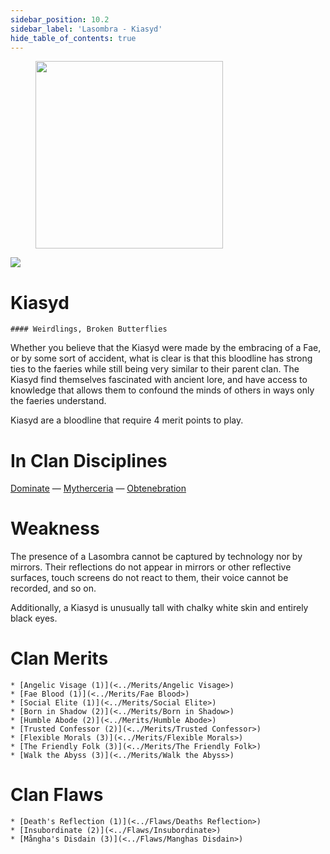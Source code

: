 ```yaml
---
sidebar_position: 10.2
sidebar_label: 'Lasombra - Kiasyd'
hide_table_of_contents: true
---
```

<figure className="float-right-img">
  <img src="/img/shadows.png" width='300px' />
  <figcaption style={{ fontSize: '0.85em', color: '#666', textAlign: 'center' }}>

  </figcaption>
</figure>

<img src="/img/clanlogos/kiasyd.png" className="icon-img" />

# Kiasyd
    #### Weirdlings, Broken Butterflies

Whether you believe that the Kiasyd were made by the embracing of a Fae, or by some sort of accident, what is clear is that this bloodline has strong ties to the faeries while still being very similar to their parent clan. The Kiasyd find themselves fascinated with ancient lore, and have access to knowledge that allows them to confound the minds of others in ways only the faeries understand.

Kiasyd are a bloodline that require 4 merit points to play.

# In Clan Disciplines

[Dominate](../Disciplines/Dominate) — [Mytherceria](<../Disciplines/Mytherceria>) — [Obtenebration](<../Disciplines/Obtenebration>)

# Weakness

The presence of a Lasombra cannot be captured by technology nor by mirrors. Their reflections do not appear in mirrors or other reflective surfaces, touch screens do not react to them, their voice cannot be recorded, and so on.

Additionally, a Kiasyd is unusually tall with chalky white skin and entirely black eyes.

# Clan Merits

    * [Angelic Visage (1)](<../Merits/Angelic Visage>)
    * [Fae Blood (1)](<../Merits/Fae Blood>)
    * [Social Elite (1)](<../Merits/Social Elite>)
    * [Born in Shadow (2)](<../Merits/Born in Shadow>)
    * [Humble Abode (2)](<../Merits/Humble Abode>)
    * [Trusted Confessor (2)](<../Merits/Trusted Confessor>)
    * [Flexible Morals (3)](<../Merits/Flexible Morals>)
    * [The Friendly Folk (3)](<../Merits/The Friendly Folk>)
    * [Walk the Abyss (3)](<../Merits/Walk the Abyss>)

# Clan Flaws

    * [Death's Reflection (1)](<../Flaws/Deaths Reflection>)
    * [Insubordinate (2)](<../Flaws/Insubordinate>)
    * [Mångha's Disdain (3)](<../Flaws/Manghas Disdain>)

